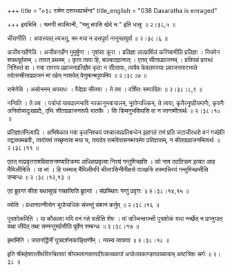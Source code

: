 +++
title = "०३८ रामेण दशरथप्रार्थना"
title_english = "038 Dasaratha is enraged"

+++
इयमिति । श्रमणी तपस्विनी, "श्रमु तपसि खेदे च " इति धातुः  ॥  २।३८,५  ॥   

  

चीराणीति । अपास्यात् त्यजतु, मम मया न दत्तपूर्वा नानुमतपूर्वा  ॥  २।३८।६  ॥   

  

अजीवनार्हेणेति । अजीवनार्हेण मुमूर्षुणा । नृशंसा क्रूरा । प्रतिज्ञा त्वत्प्रार्थितं करिष्यामीति प्रतिज्ञा । नियमेन शपथपूर्वकम् । तावत् प्रथमम् । कृता त्वया हि, बाल्यादज्ञानात् । एतत् सीताप्रव्राजनम् । प्रतिपन्नं प्रारब्धं निश्चितं वा । मया रामस्य प्रव्राजनप्रतिज्ञैव कृता न सीतायाः, त्वयैव केवलमस्याः प्रवाजनमारभ्यते तदेतत्सीताप्रव्राजनं मां दहेत् नाशयेत् वेणुमात्मपुष्पमिव  ॥  २।३८।७  ॥   

  

रामेणेति । असोभनम् अपराधः । वैदेह्या सीतया । ते तव । दर्शितः सम्पादितः  ॥  २।३८।८,९  ॥   

  

नन्विति । ते तव । पर्याप्तं यावदात्मभावि नरकानुभवायालम्, भूयोप्यधिकम्, ते त्वया, कृतैरनुष्ठीयमाणैः, कृपणैः अनिर्वाच्यदुःखप्रदैः, एभिः सीताप्रव्राजनरूपैः पातकैः । किं किमनुभविष्यसि वा न जानामीत्यर्थः  ॥  २।३८।१०  ॥   

  

प्रतिज्ञातमित्यादि । अभिषेकाय मया कृतनिश्चयं पश्चात्त्वत्प्रतिबन्धेन इहागतं रामं प्रति जटाचीरधरो वनं गच्छेति यद्वाक्यमब्रवीः, त्वयोक्तं तच्छृण्वता मया च, तावदेव रामविवासनमात्रमेव प्रतिज्ञातम्, न सीताप्रव्राजनमित्यर्थः  ॥  २।३८।११  ॥   

  

एतत् मत्प्रवृत्तरामविवासनमप्यतिक्रम्य अधिकप्रवृत्त्या निरयं गन्तुमिच्छसि । को नाम तदतिक्रम इत्यत आह मैथिलीमिति । या त्वं । हि यस्मात् मैथिलीमपि चीरवासिनीमीक्षसे वाञ्छसि तस्मान्निरयं गन्तुमिच्छसीति सम्बन्धः  ॥  २।३८।१२,१३  ॥   

  

एवं ब्रुवन्तं सीता यथासुखं गच्छत्विति ब्रुवन्तं । संप्रस्थितः गन्तुं प्रवृत्तः  ॥  २।३८।१४,१५  ॥   

  

मयेति । प्रधानपत्नीत्वेन भूयोप्यधिकं संमन्तुं संमानं कर्तुम्  ॥  २।३८।१६  ॥   

  

पुत्रशोकमिति । या कौसल्या मयि वनं गते सतीति शेषः । मां सञ्चिन्तयन्ती पुत्रशोकं यथा नर्च्छेत् न प्राप्नुयात् यथा जीवेत् तथा सम्मन्तुमर्हसीति पूर्वेण सम्बन्धः  ॥  २।३८।१७  ॥   

  

इमामिति । जातगर्द्धिनीं पुत्रदर्शनकाङ्क्षिणीम् । न्यस्य त्वक्त्वा  ॥  २।३८।१८  ॥   

  

इति श्रीमहेश्वरतीर्थविरचितायां श्रीरामायणतत्त्वदीपकाख्यायां अयोध्याकाण्डव्याख्यायाम् अष्टत्रिंशः सर्गः  ॥  २।३८  ॥   

  

  

